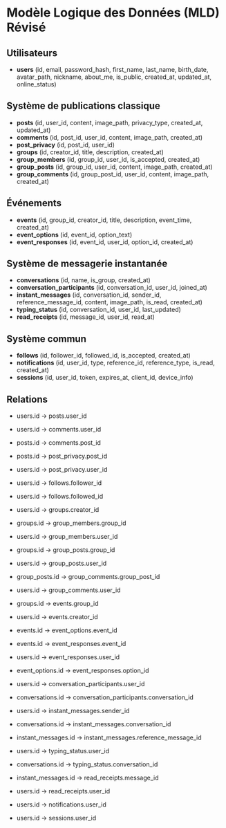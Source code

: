# Modèle Logique des Données (MLD) Révisé

## Utilisateurs
- **users** (id, email, password_hash, first_name, last_name, birth_date, avatar_path, nickname, about_me, is_public, created_at, updated_at, online_status)

## Système de publications classique
- **posts** (id, user_id, content, image_path, privacy_type, created_at, updated_at)
- **comments** (id, post_id, user_id, content, image_path, created_at)
- **post_privacy** (id, post_id, user_id)
- **groups** (id, creator_id, title, description, created_at)
- **group_members** (id, group_id, user_id, is_accepted, created_at)
- **group_posts** (id, group_id, user_id, content, image_path, created_at)
- **group_comments** (id, group_post_id, user_id, content, image_path, created_at)

## Événements
- **events** (id, group_id, creator_id, title, description, event_time, created_at)
- **event_options** (id, event_id, option_text)
- **event_responses** (id, event_id, user_id, option_id, created_at)

## Système de messagerie instantanée
- **conversations** (id, name, is_group, created_at)
- **conversation_participants** (id, conversation_id, user_id, joined_at)
- **instant_messages** (id, conversation_id, sender_id, reference_message_id, content, image_path, is_read, created_at)
- **typing_status** (id, conversation_id, user_id, last_updated)
- **read_receipts** (id, message_id, user_id, read_at)

## Système commun
- **follows** (id, follower_id, followed_id, is_accepted, created_at)
- **notifications** (id, user_id, type, reference_id, reference_type, is_read, created_at)
- **sessions** (id, user_id, token, expires_at, client_id, device_info)

## Relations
- users.id → posts.user_id
- users.id → comments.user_id
- posts.id → comments.post_id
- posts.id → post_privacy.post_id
- users.id → post_privacy.user_id
- users.id → follows.follower_id
- users.id → follows.followed_id
- users.id → groups.creator_id
- groups.id → group_members.group_id
- users.id → group_members.user_id
- groups.id → group_posts.group_id
- users.id → group_posts.user_id
- group_posts.id → group_comments.group_post_id
- users.id → group_comments.user_id
- groups.id → events.group_id
- users.id → events.creator_id
- events.id → event_options.event_id
- events.id → event_responses.event_id
- users.id → event_responses.user_id
- event_options.id → event_responses.option_id

- users.id → conversation_participants.user_id
- conversations.id → conversation_participants.conversation_id
- users.id → instant_messages.sender_id
- conversations.id → instant_messages.conversation_id
- instant_messages.id → instant_messages.reference_message_id
- users.id → typing_status.user_id
- conversations.id → typing_status.conversation_id
- instant_messages.id → read_receipts.message_id
- users.id → read_receipts.user_id

- users.id → notifications.user_id
- users.id → sessions.user_id